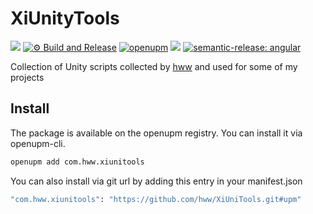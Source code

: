 # XiUnityTools

![](https://img.shields.io/badge/unity-2018.3%20or%20later-green.svg)
[![⚙ Build and Release](https://github.com/hww/XiUnityTools/actions/workflows/ci.yml/badge.svg)](https://github.com/hww/XiUnityTools/actions/workflows/ci.yml)
[![openupm](https://img.shields.io/npm/v/com.hww.xiunitytools?label=openupm&registry_uri=https://package.openupm.com)](https://openupm.com/packages/com.hww.xiunitytools/)
[![](https://img.shields.io/github/license/hww/XiUnityTools.svg)](https://github.com/hww/XiUnityTools/blob/master/LICENSE)
[![semantic-release: angular](https://img.shields.io/badge/semantic--release-angular-e10079?logo=semantic-release)](https://github.com/semantic-release/semantic-release)

Collection of Unity scripts collected by [hww](https://github.com/hww) and used for some of my projects

## Install

The package is available on the openupm registry. You can install it via openupm-cli.

```bash
openupm add com.hww.xiunitools
```
You can also install via git url by adding this entry in your manifest.json

```bash
"com.hww.xiunitools": "https://github.com/hww/XiUniTools.git#upm"
``` 



  
  
